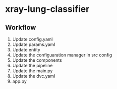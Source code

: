 # xray-lung-classifier
## Workflow
1. Update config.yaml
2. Update params.yaml
3. Update entity
4. Update the configuaration manager in src config
5. Update the components
6. Update the pipeline
7. Update the main.py
8. Update the dvc.yaml
9. app.py
